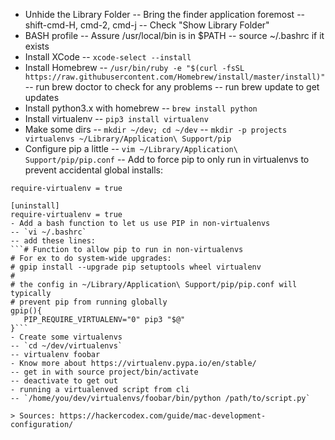 - Unhide the Library Folder
-- Bring the finder application foremost
-- shift-cmd-H, cmd-2, cmd-j
-- Check "Show Library Folder"
- BASH profile
-- Assure /usr/local/bin is in $PATH
-- source ~/.bashrc if it exists
- Install XCode
-- `xcode-select --install`
- Install Homebrew
-- `/usr/bin/ruby -e "$(curl -fsSL https://raw.githubusercontent.com/Homebrew/install/master/install)"`
-- run brew doctor to check for any problems
-- run brew update to get updates
- Install python3.x with homebrew
-- `brew install python`
- Install virtualenv
-- `pip3 install virtualenv`
- Make some dirs
-- `mkdir ~/dev; cd ~/dev`
-- `mkdir -p projects virtualenvs ~/Library/Application\ Support/pip`
- Configure pip a little
-- `vim ~/Library/Application\ Support/pip/pip.conf`
-- Add to force pip to only run in virtualenvs to prevent accidental global installs:
```[install]
require-virtualenv = true

[uninstall]
require-virtualenv = true
- Add a bash function to let us use PIP in non-virtualenvs
-- `vi ~/.bashrc`
-- add these lines:
```# Function to allow pip to run in non-virtualenvs
# For ex to do system-wide upgrades:
# gpip install --upgrade pip setuptools wheel virtualenv
#
# the config in ~/Library/Application\ Support/pip/pip.conf will typically
# prevent pip from running globally
gpip(){
   PIP_REQUIRE_VIRTUALENV="0" pip3 "$@"
}```
- Create some virtualenvs
-- `cd ~/dev/virtualenvs`
-- virtualenv foobar
- Know more about https://virtualenv.pypa.io/en/stable/
-- get in with source project/bin/activate
-- deactivate to get out
- running a virtualenved script from cli
-- `/home/you/dev/virtualenvs/foobar/bin/python /path/to/script.py`

> Sources: https://hackercodex.com/guide/mac-development-configuration/

